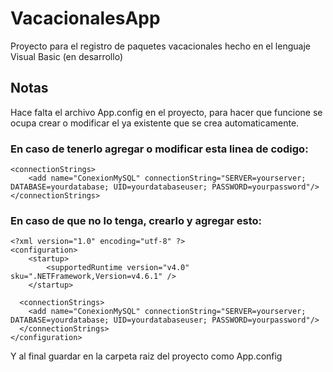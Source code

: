 # VacacionalesApp

Proyecto para el registro de paquetes vacacionales hecho en el lenguaje Visual Basic (en desarrollo)

## Notas

Hace falta el archivo App.config en el proyecto, para hacer que funcione se ocupa crear o modificar el ya existente que se crea automaticamente.

### En caso de tenerlo agregar o modificar esta linea de codigo:

```
<connectionStrings>
    <add name="ConexionMySQL" connectionString="SERVER=yourserver; DATABASE=yourdatabase; UID=yourdatabaseuser; PASSWORD=yourpassword"/>
</connectionStrings>
```

### En caso de que no lo tenga, crearlo y agregar esto:

```
<?xml version="1.0" encoding="utf-8" ?>
<configuration>
    <startup>
        <supportedRuntime version="v4.0" sku=".NETFramework,Version=v4.6.1" />
    </startup>

  <connectionStrings>
    <add name="ConexionMySQL" connectionString="SERVER=yourserver; DATABASE=yourdatabase; UID=yourdatabaseuser; PASSWORD=yourpassword"/>
  </connectionStrings>
</configuration>
```
Y al final guardar en la carpeta raiz del proyecto como App.config
